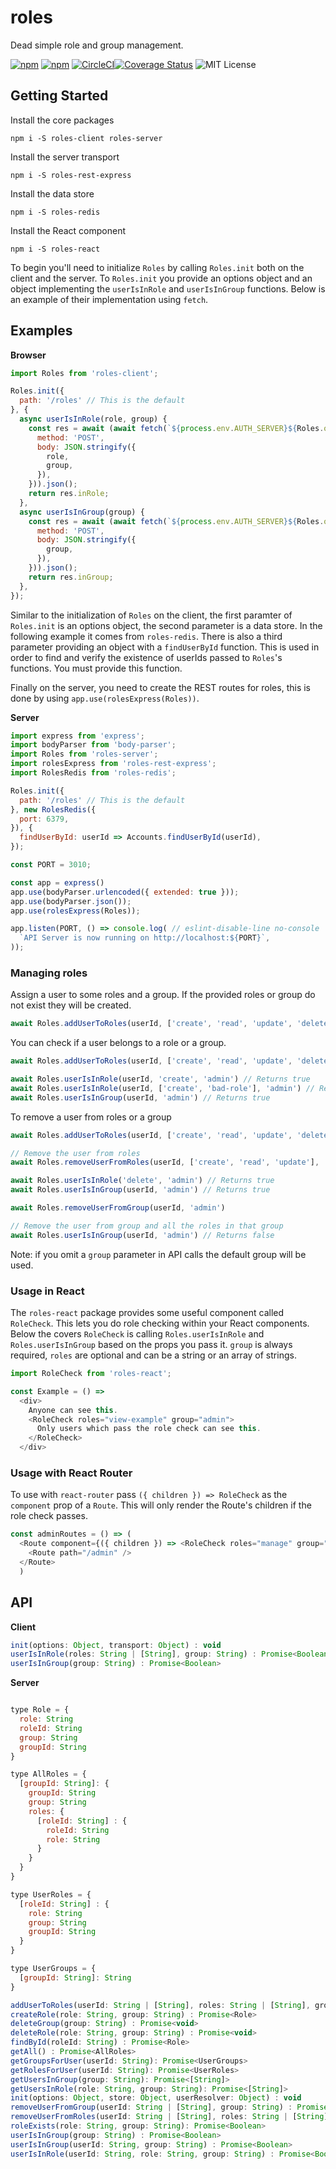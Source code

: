 # roles

Dead simple role and group management.

[![npm](https://img.shields.io/npm/v/roles-server.svg)](https://www.npmjs.com/package/roles-server)
[![npm](https://img.shields.io/npm/v/roles-client.svg)](https://www.npmjs.com/package/roles-client) [![CircleCI](https://circleci.com/gh/Intelight/roles.svg?style=svg)](https://circleci.com/gh/Intelight/roles)[![Coverage Status](https://coveralls.io/repos/github/intelight/roles/badge.svg?branch=master)](https://coveralls.io/github/intelight/roles?branch=master) ![MIT License](https://img.shields.io/badge/license-MIT-blue.svg)

## Getting Started

Install the core packages

`npm i -S roles-client roles-server`

Install the server transport

`npm i -S roles-rest-express`

Install the data store

`npm i -S roles-redis`

Install the React component

`npm i -S roles-react`

To begin you'll need to initialize `Roles` by calling `Roles.init` both on the client and the server. To `Roles.init` you provide an options object and an object implementing the `userIsInRole` and `userIsInGroup` functions. Below is an example of their implementation using `fetch`.

## Examples

**Browser**
```javascript
import Roles from 'roles-client';

Roles.init({
  path: '/roles' // This is the default
}, {
  async userIsInRole(role, group) {
    const res = await (await fetch(`${process.env.AUTH_SERVER}${Roles.options.path}/userIsInRole`, {
      method: 'POST',
      body: JSON.stringify({
        role,
        group,
      }),
    })).json();
    return res.inRole;
  },
  async userIsInGroup(group) {
    const res = await (await fetch(`${process.env.AUTH_SERVER}${Roles.options.path}/userIsInGroup`, {
      method: 'POST',
      body: JSON.stringify({
        group,
      }),
    })).json();
    return res.inGroup;
  },
});
```

Similar to the initialization of `Roles` on the client, the first paramter of `Roles.init` is an options object, the second parameter is a data store. In the following example it comes from `roles-redis`. There is also a third parameter providing an object with a `findUserById` function. This is used in order to find and verify the existence of userIds passed to `Roles`'s functions. You must provide this function.

Finally on the server, you need to create the REST routes for roles, this is done by using `app.use(rolesExpress(Roles))`.

**Server**
```javascript
import express from 'express';
import bodyParser from 'body-parser';
import Roles from 'roles-server';
import rolesExpress from 'roles-rest-express';
import RolesRedis from 'roles-redis';

Roles.init({
  path: '/roles' // This is the default
}, new RolesRedis({
  port: 6379,
}), {
  findUserById: userId => Accounts.findUserById(userId),
});

const PORT = 3010;

const app = express()
app.use(bodyParser.urlencoded({ extended: true }));
app.use(bodyParser.json());
app.use(rolesExpress(Roles));

app.listen(PORT, () => console.log( // eslint-disable-line no-console
  `API Server is now running on http://localhost:${PORT}`,
));
```

### Managing roles

Assign a user to some roles and a group. If the provided roles or group do not exist they will be created.

```javascript
await Roles.addUserToRoles(userId, ['create', 'read', 'update', 'delete'], 'admin')
```

You can check if a user belongs to a role or a group.

```javascript
await Roles.addUserToRoles(userId, ['create', 'read', 'update', 'delete'], 'admin')

await Roles.userIsInRole(userId, 'create', 'admin') // Returns true
await Roles.userIsInRole(userId, ['create', 'bad-role'], 'admin') // Returns false
await Roles.userIsInGroup(userId, 'admin') // Returns true
```

To remove a user from roles or a group

```javascript
await Roles.addUserToRoles(userId, ['create', 'read', 'update', 'delete'], 'admin')

// Remove the user from roles
await Roles.removeUserFromRoles(userId, ['create', 'read', 'update'], 'admin')

await Roles.userIsInRole('delete', 'admin') // Returns true
await Roles.userIsInGroup(userId, 'admin') // Returns true

await Roles.removeUserFromGroup(userId, 'admin')

// Remove the user from group and all the roles in that group
await Roles.userIsInGroup(userId, 'admin') // Returns false

```

Note: if you omit a `group` parameter in API calls the default group will be used.

### Usage in React

The `roles-react` package provides some useful component called `RoleCheck`. This lets you do role checking within your React components. Below the covers `RoleCheck` is calling `Roles.userIsInRole` and `Roles.userIsInGroup` based on the props you pass it. `group` is always required, `roles` are optional and can be a string or an array of strings.

```javascript
import RoleCheck from 'roles-react';

const Example = () =>
  <div>
    Anyone can see this.
    <RoleCheck roles="view-example" group="admin">
      Only users which pass the role check can see this.
    </RoleCheck>
  </div>
```


### Usage with React Router

To use with `react-router` pass `({ children }) => RoleCheck` as the `component` prop of a `Route`. This will only render the Route's children if the role check passes.

```javascript
const adminRoutes = () => (
  <Route component={({ children }) => <RoleCheck roles="manage" group="user">{children}</RoleCheck>}>
    <Route path="/admin" />
  </Route>
  )
```


## API

**Client**

```javascript
init(options: Object, transport: Object) : void
userIsInRole(roles: String | [String], group: String) : Promise<Boolean>
userIsInGroup(group: String) : Promise<Boolean>
```

**Server**
```javascript

type Role = {
  role: String
  roleId: String
  group: String
  groupId: String
}

type AllRoles = {
  [groupId: String]: {
    groupId: String
    group: String
    roles: {
      [roleId: String] : {
        roleId: String
        role: String
      }
    }  
  }
}

type UserRoles = {
  [roleId: String] : {
    role: String
    group: String
    groupId: String
  }
}

type UserGroups = {
  [groupId: String]: String
}

addUserToRoles(userId: String | [String], roles: String | [String], group: String) : Promise<Boolean>
createRole(role: String, group: String) : Promise<Role>
deleteGroup(group: String) : Promise<void>
deleteRole(role: String, group: String) : Promise<void>
findById(roleId: String) : Promise<Role>
getAll() : Promise<AllRoles>
getGroupsForUser(userId: String): Promise<UserGroups>
getRolesForUser(userId: String): Promise<UserRoles>
getUsersInGroup(group: String): Promise<[String]>
getUsersInRole(role: String, group: String): Promise<[String]>
init(options: Object, store: Object, userResolver: Object) : void
removeUserFromGroup(userId: String | [String], group: String) : Promise<Boolean>
removeUserFromRoles(userId: String | [String], roles: String | [String], group: String) : Promise<Boolean>
roleExists(role: String, group: String): Promise<Boolean>
userIsInGroup(group: String) : Promise<Boolean>
userIsInGroup(userId: String, group: String) : Promise<Boolean>
userIsInRole(userId: String, role: String, group: String) : Promise<Boolean>

```
